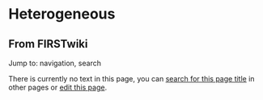 # Heterogeneous

## From FIRSTwiki

Jump to: navigation, search

There is currently no text in this page, you can [search for this page title](Special:Search/Heterogeneous "Special:Search/Heterogeneous") in other pages or [edit this page](http://www.firstwiki.net/index.php?title=Heterogeneous&action=edit "http://www.firstwiki.net/index.php?title=Heterogeneous&action=edit").
